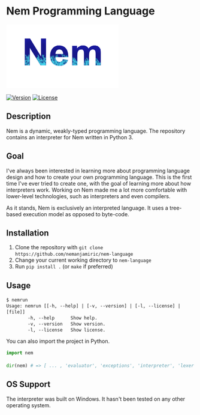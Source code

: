 # Nem Programming Language

![Logo](resources/logo.png)

[![Version](https://badge.fury.io/gh/nemanjamiric%2Fnem-language.svg)](https://badge.fury.io/gh/nemanjamiric%2Fnem-language)
[![License](https://img.shields.io/badge/License-MIT-blue.svg)](https://github.com/nemanjamiric/nem-language/blob/master/LICENSE)

## Description
Nem is a dynamic, weakly-typed programming language.
The repository contains an interpreter for Nem written in Python 3.

## Goal
I've always been interested in learning more about programming language design and how to create your own programming language.
This is the first time I've ever tried to create one, with the goal of learning more about how interpreters work.
Working on Nem made me a lot more comfortable with lower-level technologies, such as interpreters and even compilers.

As it stands, Nem is exclusively an interpreted language.
It uses a tree-based execution model as opposed to byte-code.

## Installation
1. Clone the repository with `git clone https://github.com/nemanjamiric/nem-language`
2. Change your current working directory to `nem-language`
3. Run `pip install .` (or `make` if preferred)

## Usage
```
$ nemrun
Usage: nemrun [[-h, --help] | [-v, --version] | [-l, --license] | [file]]
        -h, --help      Show help.
        -v, --version   Show version.
        -l, --license   Show license.
```
You can also import the project in Python.
```python
import nem

dir(nem) # => [ ... , 'evaluator', 'exceptions', 'interpreter', 'lexer', 'nem', 'nodes', 'parser', 'symbol_table', 'token_', 'types_']
```

## OS Support
The interpreter was built on Windows.
It hasn't been tested on any other operating system.
